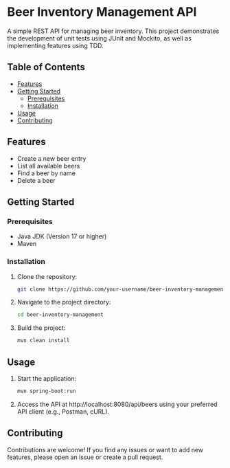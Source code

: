 # Beer Inventory Management API

A simple REST API for managing beer inventory. This project demonstrates the development of unit tests using JUnit and Mockito, as well as implementing features using TDD.

## Table of Contents

- [Features](#features)
- [Getting Started](#getting-started)
  - [Prerequisites](#prerequisites)
  - [Installation](#installation)
- [Usage](#usage)
- [Contributing](#contributing)

## Features

- Create a new beer entry
- List all available beers
- Find a beer by name
- Delete a beer

## Getting Started

### Prerequisites

- Java JDK (Version 17 or higher)
- Maven

### Installation

1. Clone the repository:

   ```sh
   git clone https://github.com/your-username/beer-inventory-management.git

2. Navigate to the project directory:

   ```sh
   cd beer-inventory-management

3. Build the project:

   ```sh
   mvn clean install

## Usage

1. Start the application:

   ```sh
   mvn spring-boot:run

2. Access the API at http://localhost:8080/api/beers using your preferred API client (e.g., Postman, cURL).

## Contributing

Contributions are welcome! If you find any issues or want to add new features, please open an issue or create a pull request.
